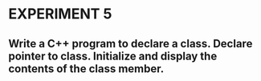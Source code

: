 # EXPERIMENT 5
## Write a C++ program to declare a class. Declare pointer to class. Initialize and display the contents of the class member. 
